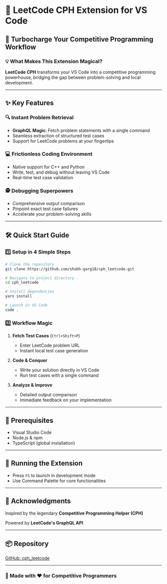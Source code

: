 # 🧩 LeetCode CPH Extension for VS Code

## 🚀 Turbocharge Your Competitive Programming Workflow

### 💡 What Makes This Extension Magical?

**LeetCode CPH** transforms your VS Code into a competitive programming powerhouse, bridging the gap between problem-solving and local development.

---

## ✨ Key Features

### 🔍 Instant Problem Retrieval
- **GraphQL Magic**: Fetch problem statements with a single command
- Seamless extraction of structured test cases
- Support for LeetCode problems at your fingertips

### 💻 Frictionless Coding Environment
- Native support for C++ and Python
- Write, test, and debug without leaving VS Code
- Real-time test case validation

### 🕵️ Debugging Superpowers
- Comprehensive output comparison
- Pinpoint exact test case failures
- Accelerate your problem-solving skills

---

## 🛠 Quick Start Guide

### 1️⃣ Setup in 4 Simple Steps

```bash
# Clone the repository
git clone https://github.com/shubh-garg18/cph_leetcode.git

# Navigate to project directory
cd cph_leetcode

# Install dependencies
yarn install

# Launch in VS Code
code .
```

### 2️⃣ Workflow Magic

1. **Fetch Test Cases** (`Ctrl+Shift+P`)
   - Enter LeetCode problem URL
   - Instant local test case generation

2. **Code & Conquer**
   - Write your solution directly in VS Code
   - Run test cases with a single command

3. **Analyze & Improve**
   - Detailed output comparison
   - Immediate feedback on your implementation

---

## 🔧 Prerequisites

- Visual Studio Code
- Node.js & npm
- TypeScript (global installation)

---

## 🚀 Running the Extension

- Press `F5` to launch in development mode
- Use Command Palette for core functionalities

---

## 🙌 Acknowledgments

Inspired by the legendary **Competitive Programming Helper (CPH)** 

Powered by **LeetCode's GraphQL API**

---

## 📦 Repository

[GitHub: cph_leetcode](https://github.com/shubh-garg18/cph_leetcode)

---

### 💖 Made with ❤️ for Competitive Programmers